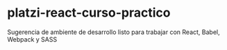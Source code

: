 # platzi-react-curso-practico

Sugerencia de ambiente de desarrollo listo para trabajar con React, Babel, Webpack y SASS
